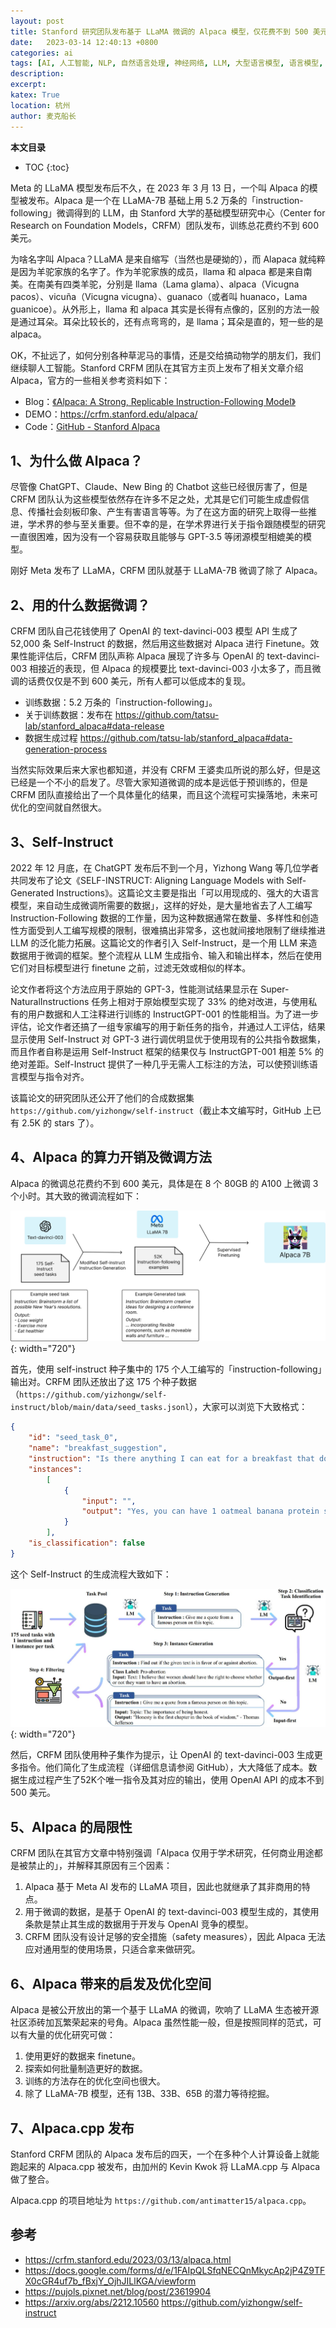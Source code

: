 ```yaml
---
layout: post
title: Stanford 研究团队发布基于 LLaMA 微调的 Alpaca 模型，仅花费不到 500 美元
date:   2023-03-14 12:40:13 +0800
categories: ai
tags: [AI, 人工智能, NLP, 自然语言处理, 神经网络, LLM, 大型语言模型, 语言模型, 大模型, LLaMA, Alpaca, Stanford, 斯坦福, 大学, 微调, finetune, Model, Lanaguage Model]
description: 
excerpt: 
katex: True
location: 杭州
author: 麦克船长
---
```


**本文目录**
* TOC
{:toc}

Meta 的 LLaMA 模型发布后不久，在 2023 年 3 月 13 日，一个叫 Alpaca 的模型被发布。Alpaca 是一个在 LLaMA-7B 基础上用 5.2 万条的「instruction-following」微调得到的 LLM，由 Stanford 大学的基础模型研究中心（Center for Research on Foundation Models，CRFM）团队发布，训练总花费约不到 600 美元。

为啥名字叫 Alpaca？LLaMA 是来自缩写（当然也是硬拗的），而 Alapaca 就纯粹是因为羊驼家族的名字了。作为羊驼家族的成员，llama 和 alpaca 都是来自南美。在南美有四类羊驼，分别是 llama（Lama glama）、alpaca（Vicugna pacos）、vicuña（Vicugna vicugna）、guanaco（或者叫 huanaco，Lama guanicoe）。从外形上，llama 和 alpaca 其实是长得有点像的，区别的方法一般是通过耳朵。耳朵比较长的，还有点弯弯的，是 llama；耳朵是直的，短一些的是 alpaca。

OK，不扯远了，如何分别各种草泥马的事情，还是交给搞动物学的朋友们，我们继续聊人工智能。Stanford CRFM 团队在其官方主页上发布了相关文章介绍 Alpaca，官方的一些相关参考资料如下：

* Blog：[《Alpaca: A Strong, Replicable Instruction-Following Model》](https://crfm.stanford.edu/2023/03/13/alpaca.html)
* DEMO：https://crfm.stanford.edu/alpaca/
* Code：[GitHub - Stanford Alpaca](https://github.com/tatsu-lab/stanford_alpaca)

## 1、为什么做 Alpaca？

尽管像 ChatGPT、Claude、New Bing 的 Chatbot 这些已经很厉害了，但是 CRFM 团队认为这些模型依然存在许多不足之处，尤其是它们可能生成虚假信息、传播社会刻板印象、产生有害语言等等。为了在这方面的研究上取得一些推进，学术界的参与至关重要。但不幸的是，在学术界进行关于指令跟随模型的研究一直很困难，因为没有一个容易获取且能够与 GPT-3.5 等闭源模型相媲美的模型。

刚好 Meta 发布了 LLaMA，CRFM 团队就基于 LLaMA-7B 微调了除了 Alpaca。

## 2、用的什么数据微调？

CRFM 团队自己花钱使用了 OpenAI 的 text-davinci-003 模型 API 生成了 52,000 条 Self-Instruct 的数据，然后用这些数据对 Alpaca 进行 Finetune。效果性能评估后，CRFM 团队声称 Alpaca 展现了许多与 OpenAI 的 text-davinci-003 相接近的表现，但 Alpaca 的规模要比 text-davinci-003 小太多了，而且微调的话费仅仅是不到 600 美元，所有人都可以低成本的复现。

* 训练数据：5.2 万条的「instruction-following」。
* 关于训练数据：发布在 https://github.com/tatsu-lab/stanford_alpaca#data-release
* 数据生成过程 https://github.com/tatsu-lab/stanford_alpaca#data-generation-process

当然实际效果后来大家也都知道，并没有 CRFM 王婆卖瓜所说的那么好，但是这已经是一个不小的启发了。尽管大家知道微调的成本是远低于预训练的，但是 CRFM 团队直接给出了一个具体量化的结果，而且这个流程可实操落地，未来可优化的空间就自然很大。

## 3、Self-Instruct

2022 年 12 月底，在 ChatGPT 发布后不到一个月，Yizhong Wang 等几位学者共同发布了论文《SELF-INSTRUCT: Aligning Language Models with Self-Generated Instructions》。这篇论文主要是指出「可以用现成的、强大的大语言模型，来自动生成微调所需要的数据」，这样的好处，是大量地省去了人工编写 Instruction-Following 数据的工作量，因为这种数据通常在数量、多样性和创造性方面受到人工编写规模的限制，很难搞出非常多，这也就间接地限制了继续推进 LLM 的泛化能力拓展。这篇论文的作者引入 Self-Instruct，是一个用 LLM 来造数据用于微调的框架。整个流程从 LLM 生成指令、输入和输出样本，然后在使用它们对目标模型进行 finetune 之前，过滤无效或相似的样本。

论文作者将这个方法应用于原始的 GPT-3，性能测试结果显示在 Super-NaturalInstructions 任务上相对于原始模型实现了 33% 的绝对改进，与使用私有的用户数据和人工注释进行训练的 InstructGPT-001 的性能相当。为了进一步评估，论文作者还搞了一组专家编写的用于新任务的指令，并通过人工评估，结果显示使用 Self-Instruct 对 GPT-3 进行调优明显优于使用现有的公共指令数据集，而且作者自称是运用 Self-Instruct 框架的结果仅与 InstructGPT-001 相差 5% 的绝对差距。Self-Instruct 提供了一种几乎无需人工标注的方法，可以使预训练语言模型与指令对齐。

该篇论文的研究团队还公开了他们的合成数据集 `https://github.com/yizhongw/self-instruct`（截止本文编写时，GitHub 上已有 2.5K 的 stars 了）。

## 4、Alpaca 的算力开销及微调方法

Alpaca 的微调总花费约不到 600 美元，具体是在 8 个 80GB 的 A100 上微调 3 个小时。其大致的微调流程如下：

![](/img/src2/2023/06/04/1.jpg){: width="720"}

首先，使用 self-instruct 种子集中的 175 个人工编写的「instruction-following」输出对。CRFM 团队还放出了这 175 个种子数据（`https://github.com/yizhongw/self-instruct/blob/main/data/seed_tasks.jsonl`），大家可以浏览下大致格式：

```json
{
    "id": "seed_task_0",
    "name": "breakfast_suggestion",
    "instruction": "Is there anything I can eat for a breakfast that doesn't include eggs, yet includes protein, and has roughly 700-1000 calories?",
    "instances":
        [
            {
                "input": "",
                "output": "Yes, you can have 1 oatmeal banana protein shake and 4 strips of bacon. The oatmeal banana protein shake may contain 1/2 cup oatmeal, 60 grams whey protein powder, 1/2 medium banana, 1tbsp flaxseed oil and 1/2 cup watter, totalling about 550 calories. The 4 strips of bacon contains about 200 calories."
            }
        ], 
    "is_classification": false
}
```

这个 Self-Instruct 的生成流程大致如下：

![](/img/src2/2023/06/04/2.jpg){: width="720"}

然后，CRFM 团队使用种子集作为提示，让 OpenAI 的 text-davinci-003 生成更多指令。他们简化了生成流程（详细信息请参阅 GitHub），大大降低了成本。数据生成过程产生了52K个唯一指令及其对应的输出，使用 OpenAI API 的成本不到 500 美元。

## 5、Alpaca 的局限性

CRFM 团队在其官方文章中特别强调「Alpaca 仅用于学术研究，任何商业用途都是被禁止的」，并解释其原因有三个因素：

1. Alpaca 基于 Meta AI 发布的 LLaMA 项目，因此也就继承了其非商用的特点。
2. 用于微调的数据，是基于 OpenAI 的 text-davinci-003 模型生成的，其使用条款是禁止其生成的数据用于开发与 OpenAI 竞争的模型。
3. CRFM 团队没有设计足够的安全措施（safety measures），因此 Alpaca 无法应对通用型的使用场景，只适合拿来做研究。

## 6、Alpaca 带来的启发及优化空间

Alpaca 是被公开放出的第一个基于 LLaMA 的微调，吹响了 LLaMA 生态被开源社区添砖加瓦繁荣起来的号角。Alpaca 虽然性能一般，但是按照同样的范式，可以有大量的优化研究可做：

1. 使用更好的数据来 finetune。
2. 探索如何批量制造更好的数据。
3. 训练的方法存在的优化空间也很大。
4. 除了 LLaMA-7B 模型，还有 13B、33B、65B 的潜力等待挖掘。

## 7、Alpaca.cpp 发布

Stanford CRFM 团队的 Alpaca 发布后的四天，一个在多种个人计算设备上就能跑起来的 Alpaca.cpp 被发布，由加州的 Kevin Kwok 将 LLaMA.cpp 与 Alpaca 做了整合。

Alpaca.cpp 的项目地址为 `https://github.com/antimatter15/alpaca.cpp`。 

## 参考

* https://crfm.stanford.edu/2023/03/13/alpaca.html
* https://docs.google.com/forms/d/e/1FAIpQLSfqNECQnMkycAp2jP4Z9TFX0cGR4uf7b_fBxjY_OjhJILlKGA/viewform
* https://pujols.pixnet.net/blog/post/23619904
* https://arxiv.org/abs/2212.10560
 https://github.com/yizhongw/self-instruct